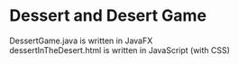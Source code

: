 # Dessert and Desert Game  
DessertGame.java is written in JavaFX  
dessertInTheDesert.html is written in JavaScript (with CSS)  
